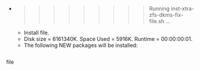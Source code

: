 * >>>>>>>>> Running inst-xtra-zfs-dkms-fix-file.sh ...
  * Install file.
  * Disk size = 6161340K. Space Used = 5916K. Runtime = 00:00:00:01.
  * The following NEW packages will be installed:
  ```bash
file
  ```
